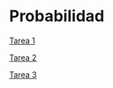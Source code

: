 # Probabilidad

[Tarea 1](https://github.com/mayraberrones94/Probabilidad/blob/master/Tarea%201/Tarea1.pdf)

[Tarea 2](https://github.com/mayraberrones94/Probabilidad/blob/master/Tarea_2/tarea2.pdf)

[Tarea 3](https://github.com/mayraberrones94/Probabilidad/blob/master/Tarea_3/Tarea3.pdf)
